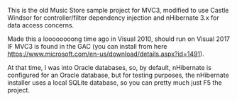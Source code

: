 This is the old Music Store sample project for MVC3, modified to use Castle Windsor for controller/filter dependency injection and nHibernate 3.x for data access concerns. 

Made this a loooooooong time ago in Visual 2010, should run on Visual 2017 IF MVC3 is found in the GAC (you can install from here https://www.microsoft.com/en-us/download/details.aspx?id=1491).

At that time, I was into Oracle databases, so, by default, nHibernate is configured for an Oracle database, but for testing purposes, the nHibernate installer uses a local SQLite database, so you can pretty much just F5 the project.